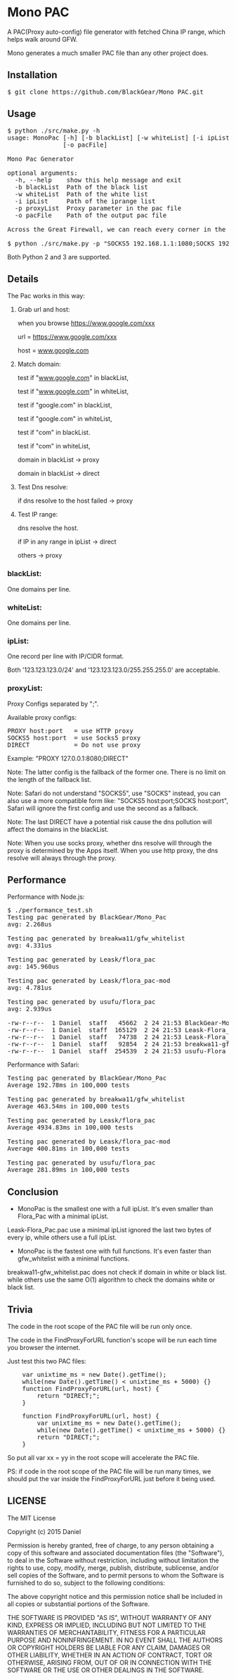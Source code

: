 # Mono PAC

A PAC(Proxy auto-config) file generator with fetched China IP range, which helps walk around GFW.

Mono generates a much smaller PAC file than any other project does.

## Installation
<pre>
$ git clone https://github.com/BlackGear/Mono_PAC.git
</pre>

## Usage
<pre>
$ python ./src/make.py -h
usage: MonoPac [-h] [-b blackList] [-w whiteList] [-i ipList] -p proxyList
               [-o pacFile]

Mono Pac Generator

optional arguments:
  -h, --help    show this help message and exit
  -b blackList  Path of the black list
  -w whiteList  Path of the white list
  -i ipList     Path of the iprange list
  -p proxyList  Proxy parameter in the pac file
  -o pacFile    Path of the output pac file

Across the Great Firewall, we can reach every corner in the world.

$ python ./src/make.py -p "SOCKS5 192.168.1.1:1080;SOCKS 192.168.1.1:1080" -o ./proxy.pac
</pre>
Both Python 2 and 3 are supported.

## Details

The Pac works in this way:

1. Grab url and host:

    when you browse https://www.google.com/xxx

    url = https://www.google.com/xxx

    host = www.google.com

2. Match domain:

    test if "www.google.com" in blackList,

    test if "www.google.com" in whiteList,

    test if     "google.com" in blackList,

    test if     "google.com" in whiteList,

    test if            "com" in blackList.

    test if            "com" in whiteList,

    domain in blackList -> proxy

    domain in blackList -> direct

3. Test Dns resolve:

    if dns resolve to the host failed -> proxy

4. Test IP range:

    dns resolve the host.

    if IP in any range in ipList -> direct

    others -> proxy

### blackList:

One domains per line.

### whiteList:

One domains per line.

### ipList:

One record per line with IP/CIDR format.

Both '123.123.123.0/24' and '123.123.123.0/255.255.255.0' are acceptable.

### proxyList:

Proxy Configs separated by ";".

Available proxy configs:
<pre>
PROXY host:port   = use HTTP proxy
SOCKS5 host:port  = use Socks5 proxy
DIRECT            = Do not use proxy
</pre>

Example: "PROXY 127.0.0.1:8080;DIRECT"

Note: The latter config is the fallback of the former one. There is no limit on the length of the fallback list.

Note: Safari do not understand "SOCKS5", use "SOCKS" instead, you can also use a more compatible form like: "SOCKS5 host:port;SOCKS host:port", Safari will ignore the first config and use the second as a fallback.

Note: The last DIRECT have a potential risk cause the dns pollution will affect the domains in the blackList.

Note: When you use socks proxy, whether dns resolve will through the proxy is determined by the Apps itself. When you use http proxy, the dns resolve will always through the proxy.

## Performance
Performance with Node.js:
<pre>
$ ./performance_test.sh
Testing pac generated by BlackGear/Mono_Pac
avg: 2.268us

Testing pac generated by breakwa11/gfw_whitelist
avg: 4.331us

Testing pac generated by Leask/flora_pac
avg: 145.960us

Testing pac generated by Leask/flora_pac-mod
avg: 4.781us

Testing pac generated by usufu/flora_pac
avg: 2.939us

-rw-r--r--  1 Daniel  staff   45662  2 24 21:53 BlackGear-Mono_Pac.pac
-rw-r--r--  1 Daniel  staff  165129  2 24 21:53 Leask-Flora_Pac-mod.pac
-rw-r--r--  1 Daniel  staff   74738  2 24 21:53 Leask-Flora_Pac.pac
-rw-r--r--  1 Daniel  staff   92854  2 24 21:53 breakwa11-gfw_whitelist.pac
-rw-r--r--  1 Daniel  staff  254539  2 24 21:53 usufu-Flora_Pac.pac
</pre>

Performance with Safari:
<pre>
Testing pac generated by BlackGear/Mono_Pac
Average 192.78ms in 100,000 tests

Testing pac generated by breakwa11/gfw_whitelist
Average 463.54ms in 100,000 tests

Testing pac generated by Leask/flora_pac
Average 4934.83ms in 100,000 tests

Testing pac generated by Leask/flora_pac-mod
Average 400.81ms in 100,000 tests

Testing pac generated by usufu/flora_pac
Average 281.89ms in 100,000 tests
</pre>

## Conclusion

- MonoPac is the smallest one with a full ipList. It's even smaller than Flora_Pac with a minimal ipList.

Leask-Flora_Pac.pac use a minimal ipList ignored the last two bytes of every ip, while others use a full ipList.

- MonoPac is the fastest one with full functions. It's even faster than gfw_whitelist with a minimal functions.

breakwa11-gfw_whitelist.pac does not check if domain in white or black list. while others use the same O(1) algorithm to check the domains white or black list.

## Trivia

The code in the root scope of the PAC file will be run only once.

The code in the FindProxyForURL function's scope will be run each time you browser the internet.

Just test this two PAC files:

<pre>
    var unixtime_ms = new Date().getTime();
    while(new Date().getTime() &lt; unixtime_ms + 5000) {}
    function FindProxyForURL(url, host) {
        return "DIRECT;";
    }
</pre>

<pre>
    function FindProxyForURL(url, host) {
        var unixtime_ms = new Date().getTime();
        while(new Date().getTime() &lt; unixtime_ms + 5000) {}
        return "DIRECT;";
    }
</pre>

So put all var xx = yy in the root scope will accelerate the PAC file.

PS: if code in the root scope of the PAC file will be run many times, we should put the var inside the FindProxyForURL just before it being used.

## LICENSE
The MIT License

Copyright (c) 2015 Daniel

Permission is hereby granted, free of charge, to any person obtaining a copy
of this software and associated documentation files (the "Software"), to deal
in the Software without restriction, including without limitation the rights
to use, copy, modify, merge, publish, distribute, sublicense, and/or sell
copies of the Software, and to permit persons to whom the Software is
furnished to do so, subject to the following conditions:

The above copyright notice and this permission notice shall be included in
all copies or substantial portions of the Software.

THE SOFTWARE IS PROVIDED "AS IS", WITHOUT WARRANTY OF ANY KIND, EXPRESS OR
IMPLIED, INCLUDING BUT NOT LIMITED TO THE WARRANTIES OF MERCHANTABILITY,
FITNESS FOR A PARTICULAR PURPOSE AND NONINFRINGEMENT. IN NO EVENT SHALL THE
AUTHORS OR COPYRIGHT HOLDERS BE LIABLE FOR ANY CLAIM, DAMAGES OR OTHER
LIABILITY, WHETHER IN AN ACTION OF CONTRACT, TORT OR OTHERWISE, ARISING FROM,
OUT OF OR IN CONNECTION WITH THE SOFTWARE OR THE USE OR OTHER DEALINGS IN
THE SOFTWARE.

